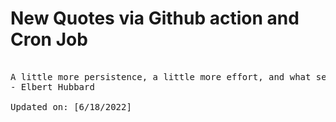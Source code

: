 # New Quotes via Github action and Cron Job

<pre>
<!-- #quote -->
A little more persistence, a little more effort, and what seemed hopeless failure may turn to glorious success.
- Elbert Hubbard

Updated on: [6/18/2022]
<!-- #quoteEnd -->
</pre>
